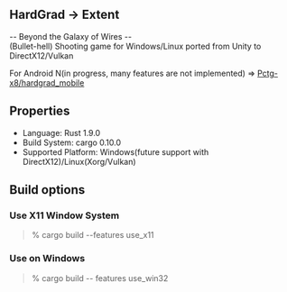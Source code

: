 HardGrad -> Extent
---

-- Beyond the Galaxy of Wires --  
(Bullet-hell) Shooting game for Windows/Linux ported from Unity to DirectX12/Vulkan

For Android N(in progress, many features are not implemented) => [Pctg-x8/hardgrad_mobile](https://github.com/Pctg-x8/hardgrad_mobile)

## Properties

- Language: Rust 1.9.0
- Build System: cargo 0.10.0
- Supported Platform: Windows(future support with DirectX12)/Linux(Xorg/Vulkan)

## Build options

### Use X11 Window System
> % cargo build --features use_x11

### Use on Windows
> % cargo build -- features use_win32

